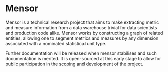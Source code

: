# Mensor

Mensor is a technical research project that aims to make extracting metric and
measure information from a data warehouse trivial for data scientists and
production code alike. Mensor works by constructing a graph of related entities,
allowing one to segment metrics and measures by any dimension associated with
a nominated statistical unit type.

Further documentation will be released when mensor stabilises and such
documentation is merited. It is open-sourced at this early stage to allow for
public participation in the scoping and development of the project.
